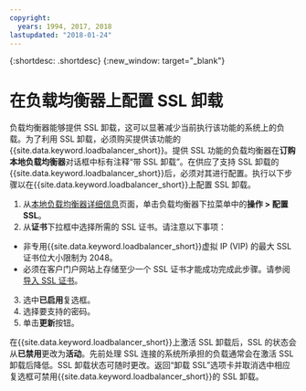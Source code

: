 ```yaml
---
copyright:
  years: 1994, 2017, 2018
lastupdated: "2018-01-24"
---
```


{:shortdesc: .shortdesc}
{:new_window: target="_blank"}

# 在负载均衡器上配置 SSL 卸载

负载均衡器能够提供 SSL 卸载，这可以显著减少当前执行该功能的系统上的负载。为了利用 SSL 卸载，必须购买提供该功能的{{site.data.keyword.loadbalancer_short}}。提供 SSL 功能的负载均衡器在**订购本地负载均衡器**对话框中标有注释“带 SSL 卸载”。在供应了支持 SSL 卸载的{{site.data.keyword.loadbalancer_short}}后，必须对其进行配置。执行以下步骤以在{{site.data.keyword.loadbalancer_short}}上配置 SSL 卸载。

1. 从[本地负载均衡器详细信息](view-all-load-balancers.html)页面，单击负载均衡器下拉菜单中的**操作 > 配置 SSL**。
2. 从**证书**下拉框中选择所需的 SSL 证书。请注意以下事项：
  - 非专用{{site.data.keyword.loadbalancer_short}}虚拟 IP (VIP) 的最大 SSL 证书位大小限制为 2048。
  - 必须在客户门户网站上存储至少一个 SSL 证书才能成功完成此步骤。请参阅[导入 SSL 证书](import-ssl-cert.html)。
3. 选中**已启用**复选框。
4. 选择要支持的密码。
5. 单击**更新**按钮。

在{{site.data.keyword.loadbalancer_short}}上激活 SSL 卸载后，SSL 的状态会从**已禁用**更改为**活动**。先前处理 SSL 连接的系统所承担的负载通常会在激活 SSL 卸载后降低。SSL 卸载状态可随时更改。返回“卸载 SSL”选项卡并取消选中相应复选框可禁用{{site.data.keyword.loadbalancer_short}}的 SSL 卸载。
